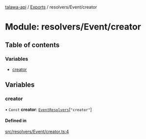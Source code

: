 [talawa-api](../README.md) / [Exports](../modules.md) / resolvers/Event/creator

# Module: resolvers/Event/creator

## Table of contents

### Variables

- [creator](resolvers_Event_creator.md#creator)

## Variables

### creator

• `Const` **creator**: [`EventResolvers`](types_generatedGraphQLTypes.md#eventresolvers)[``"creator"``]

#### Defined in

[src/resolvers/Event/creator.ts:4](https://github.com/PalisadoesFoundation/talawa-api/blob/d38198a/src/resolvers/Event/creator.ts#L4)
